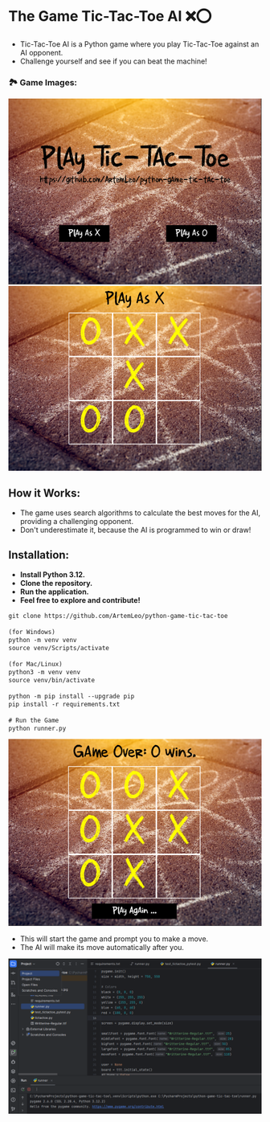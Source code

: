 <h1>The Game Tic-Tac-Toe AI ❌⭕️</h1>
<ul>
   <li>Tic-Tac-Toe AI is a Python game where you play Tic-Tac-Toe against an AI opponent.</li>
   <li>Challenge yourself and see if you can beat the machine!</li>
</ul>

### 🏞 Game Images:
![Main](images/Screenshot_1.png)
![Main](images/Screenshot_2.png)

## How it Works:
<ul>
   <li>The game uses search algorithms to calculate the best moves for the AI, providing a challenging opponent.</li>
   <li>Don't underestimate it, because the AI is programmed to win or draw!</li>
</ul>


## Installation:
<ul>
    <li><strong>Install Python 3.12.</strong></li>
    <li><strong>Clone the repository.</strong></li>
    <li><strong>Run the application.</strong></li>
    <li><strong>Feel free to explore and contribute!</strong></li>
</ul>

```shell
git clone https://github.com/ArtemLeo/python-game-tic-tac-toe

(for Windows)
python -m venv venv
source venv/Scripts/activate

(for Mac/Linux)
python3 -m venv venv
source venv/bin/activate

python -m pip install --upgrade pip
pip install -r requirements.txt

# Run the Game
python runner.py
```
![Main](images/Screenshot_3.png)

<ul>
    <li>This will start the game and prompt you to make a move.</li>
    <li>The AI will make its move automatically after you.</li>
</ul>

![Main](images/Screenshot_4.png)


 
